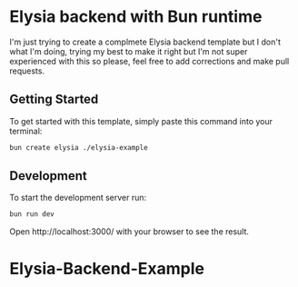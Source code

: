 # Elysia backend with Bun runtime

I'm just trying to create a complmete Elysia backend template but I don't what I'm doing, trying my best to make it right but I'm not super experienced with this so please, feel free to add corrections and make pull requests.

## Getting Started

To get started with this template, simply paste this command into your terminal:

```bash
bun create elysia ./elysia-example
```

## Development

To start the development server run:

```bash
bun run dev
```

Open http://localhost:3000/ with your browser to see the result.
# Elysia-Backend-Example
